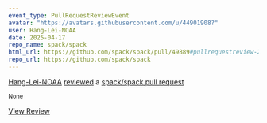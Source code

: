 ```yaml
---
event_type: PullRequestReviewEvent
avatar: "https://avatars.githubusercontent.com/u/44901908?"
user: Hang-Lei-NOAA
date: 2025-04-17
repo_name: spack/spack
html_url: https://github.com/spack/spack/pull/49889#pullrequestreview-2776761445
repo_url: https://github.com/spack/spack
---
```


<a href='https://github.com/Hang-Lei-NOAA' target='_blank'>Hang-Lei-NOAA</a> <a href='https://github.com/spack/spack/pull/49889#pullrequestreview-2776761445' target='_blank'>reviewed</a> a <a href='https://github.com/spack/spack/pull/49889' target='_blank'>spack/spack pull request</a>

<small>None</small>

<a href='https://github.com/spack/spack/pull/49889#pullrequestreview-2776761445' target='_blank'>View Review</a>